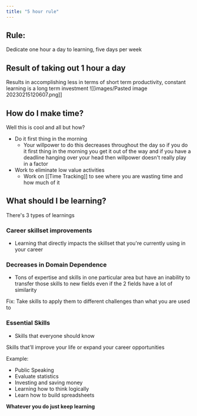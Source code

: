 ```yaml
---
title: "5 hour rule"
---
```

## Rule: 
Dedicate one hour a day to learning, five days per week

## Result of taking out 1 hour a day

Results in accomplishing less in terms of short term productivity, constant learning is a long term investment
![[images/Pasted image 20230215120607.png]]



## How do I make time?

Well this is cool and all but how?

- Do it first thing in the morning
	- Your willpower to do this decreases throughout the day so if you do it first thing in the morning you get it out of the way and if you have a deadline hanging over your head then willpower doesn't really play in a factor
- Work to eliminate low value activities
	- Work on [[Time Tracking]] to see where you are wasting time and how much of it
 
## What should I be learning?

There's 3 types of learnings

### Career skillset improvements
- Learning that directly impacts the skillset that you're currently using in your career

### Decreases in Domain Dependence
- Tons of expertise and skills in one particular area but have an inability to transfer those skills to new fields even if the 2 fields have a lot of similarity

Fix: Take skills to apply them to different challenges than what you are used to


### Essential Skills

- Skills that everyone should know

Skills that'll improve your life or expand your career opportunities

Example:
- Public Speaking
- Evaluate statistics 
- Investing and saving money
- Learning how to think logically
- Learn how to build spreadsheets

**Whatever you do just keep learning**

